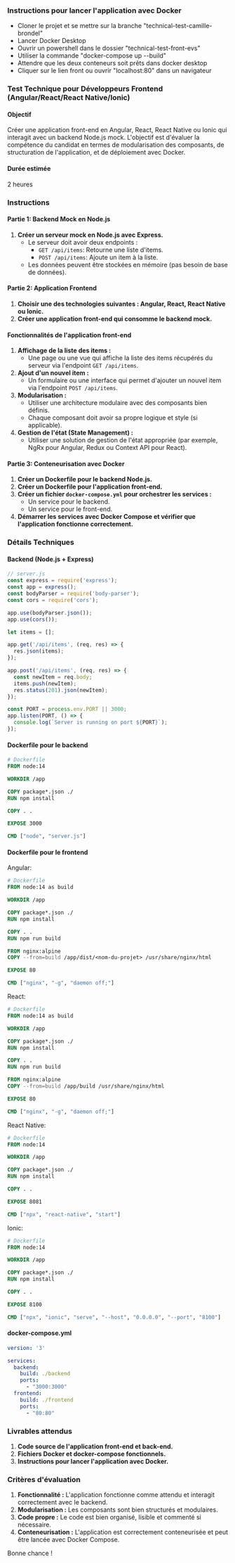 ### Instructions pour lancer l'application avec Docker

- Cloner le projet et se mettre sur la branche "technical-test-camille-brondel"
- Lancer Docker Desktop
- Ouvrir un powershell dans le dossier "technical-test-front-evs"
- Utiliser la commande "docker-compose up --build"
- Attendre que les deux conteneurs soit prêts dans docker desktop
- Cliquer sur le lien front ou ouvrir "localhost:80" dans un navigateur




### Test Technique pour Développeurs Frontend (Angular/React/React Native/Ionic)

#### Objectif
Créer une application front-end en Angular, React, React Native ou Ionic qui interagit avec un backend Node.js mock. L'objectif est d'évaluer la compétence du candidat en termes de modularisation des composants, de structuration de l'application, et de déploiement avec Docker.

#### Durée estimée
2 heures

### Instructions

#### Partie 1: Backend Mock en Node.js
1. **Créer un serveur mock en Node.js avec Express.**
   - Le serveur doit avoir deux endpoints :
     - `GET /api/items`: Retourne une liste d'items.
     - `POST /api/items`: Ajoute un item à la liste.
   - Les données peuvent être stockées en mémoire (pas besoin de base de données).

#### Partie 2: Application Frontend
1. **Choisir une des technologies suivantes : Angular, React, React Native ou Ionic.**
2. **Créer une application front-end qui consomme le backend mock.**

#### Fonctionnalités de l'application front-end
1. **Affichage de la liste des items :**
   - Une page ou une vue qui affiche la liste des items récupérés du serveur via l'endpoint `GET /api/items`.
2. **Ajout d'un nouvel item :**
   - Un formulaire ou une interface qui permet d'ajouter un nouvel item via l'endpoint `POST /api/items`.
3. **Modularisation :**
   - Utiliser une architecture modulaire avec des composants bien définis.
   - Chaque composant doit avoir sa propre logique et style (si applicable).
4. **Gestion de l'état (State Management) :**
   - Utiliser une solution de gestion de l'état appropriée (par exemple, NgRx pour Angular, Redux ou Context API pour React).

#### Partie 3: Conteneurisation avec Docker
1. **Créer un Dockerfile pour le backend Node.js.**
2. **Créer un Dockerfile pour l'application front-end.**
3. **Créer un fichier `docker-compose.yml` pour orchestrer les services :**
   - Un service pour le backend.
   - Un service pour le front-end.
4. **Démarrer les services avec Docker Compose et vérifier que l'application fonctionne correctement.**

### Détails Techniques

#### Backend (Node.js + Express)
```javascript
// server.js
const express = require('express');
const app = express();
const bodyParser = require('body-parser');
const cors = require('cors');

app.use(bodyParser.json());
app.use(cors());

let items = [];

app.get('/api/items', (req, res) => {
  res.json(items);
});

app.post('/api/items', (req, res) => {
  const newItem = req.body;
  items.push(newItem);
  res.status(201).json(newItem);
});

const PORT = process.env.PORT || 3000;
app.listen(PORT, () => {
  console.log(`Server is running on port ${PORT}`);
});
```

#### Dockerfile pour le backend
```dockerfile
# Dockerfile
FROM node:14

WORKDIR /app

COPY package*.json ./
RUN npm install

COPY . .

EXPOSE 3000

CMD ["node", "server.js"]
```

#### Dockerfile pour le frontend
Angular:
```dockerfile
# Dockerfile
FROM node:14 as build

WORKDIR /app

COPY package*.json ./
RUN npm install

COPY . .
RUN npm run build

FROM nginx:alpine
COPY --from=build /app/dist/<nom-du-projet> /usr/share/nginx/html

EXPOSE 80

CMD ["nginx", "-g", "daemon off;"]
```

React:
```dockerfile
# Dockerfile
FROM node:14 as build

WORKDIR /app

COPY package*.json ./
RUN npm install

COPY . .
RUN npm run build

FROM nginx:alpine
COPY --from=build /app/build /usr/share/nginx/html

EXPOSE 80

CMD ["nginx", "-g", "daemon off;"]
```

React Native:
```dockerfile
# Dockerfile
FROM node:14

WORKDIR /app

COPY package*.json ./
RUN npm install

COPY . .

EXPOSE 8081

CMD ["npx", "react-native", "start"]
```

Ionic:
```dockerfile
# Dockerfile
FROM node:14

WORKDIR /app

COPY package*.json ./
RUN npm install

COPY . .

EXPOSE 8100

CMD ["npx", "ionic", "serve", "--host", "0.0.0.0", "--port", "8100"]
```

#### docker-compose.yml
```yaml
version: '3'

services:
  backend:
    build: ./backend
    ports:
      - "3000:3000"
  frontend:
    build: ./frontend
    ports:
      - "80:80"
```

### Livrables attendus
1. **Code source de l'application front-end et back-end.**
2. **Fichiers Docker et docker-compose fonctionnels.**
3. **Instructions pour lancer l'application avec Docker.**

### Critères d'évaluation
1. **Fonctionnalité :** L'application fonctionne comme attendu et interagit correctement avec le backend.
2. **Modularisation :** Les composants sont bien structurés et modulaires.
3. **Code propre :** Le code est bien organisé, lisible et commenté si nécessaire.
4. **Conteneurisation :** L'application est correctement conteneurisée et peut être lancée avec Docker Compose.

Bonne chance !
